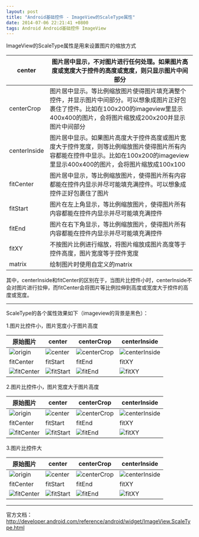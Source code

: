 ```yaml
---
layout: post
title: "Android基础控件 - ImageView的ScaleType属性"
date: 2014-07-06 22:21:41 +0800
tags: Android Android基础控件 ImageView
---
```


ImageView的ScaleType属性是用来设置图片的缩放方式


center 			| 图片居中显示，不对图片进行任何处理。如果图片高度或宽度大于控件的高度或宽度，则只显示图片中间部分
---------------	| ------------------------------------------------------------------------------
centerCrop 		| 图片居中显示。等比例缩放图片使得图片填充满整个控件，并显示图片中间部分。可以想象成图片正好包裹住了控件。比如在100x200的imageview里显示400x400的图片，会将图片缩放成200x200并显示图片中间部分
centerInside 	| 图片居中显示。如果图片高度大于控件高度或图片宽度大于控件宽度，则等比例缩放图片使得图片所有内容都能在控件中显示。比如在100x200的imageview里显示400x400的图片，会将图片缩放成100x100
fitCenter 		| 图片居中显示，等比例缩放图片，使得图片所有内容都能在控件内显示并尽可能填充满控件。可以想象成控件正好包裹住了图片
fitStart 		| 图片在左上角显示，等比例缩放图片，使得图片所有内容都能在控件内显示并尽可能填充满控件
fitEnd 			| 图片在右下角显示，等比例缩放图片，使得图片所有内容都能在控件内显示并尽可能填充满控件
fitXY 			| 不按图片比例进行缩放，将图片缩放成图片高度等于控件高度，图片宽度等于控件宽度
matrix 			| 绘制图片时使用自定义的matrix

其中，centerInside和fitCenter的区别在于，当图片比控件小时，centerInside不会对图片进行拉伸，而fitCenter会将图片等比例拉伸到高度或宽度大于控件的高度或宽度。  
***
ScaleType的各个属性效果如下（imageview的背景是黑色）： 

1.图片比控件小，图片宽度小于图片高度  

原始图片 			| center 		| centerCrop | centerInside
---------------	| -------------	| ---------- | ------------
![origin](http://7xjvhq.com1.z0.glb.clouddn.com/origin_80x92.jpg) | ![center](http://7xjvhq.com1.z0.glb.clouddn.com/center_80x92.png) | ![centerCrop](http://7xjvhq.com1.z0.glb.clouddn.com/centerCrop_80x92.png) | ![centerInside](http://7xjvhq.com1.z0.glb.clouddn.com/centerInside_80x92.png)
fitCenter | fitStart | fitEnd | fitXY
![fitCenter](http://7xjvhq.com1.z0.glb.clouddn.com/fitCenter_80x92.png) | ![fitStart](http://7xjvhq.com1.z0.glb.clouddn.com/fitStart_80x92.png) | ![fitEnd](http://7xjvhq.com1.z0.glb.clouddn.com/fitEnd_80x92.png) | ![fitXY](http://7xjvhq.com1.z0.glb.clouddn.com/fitXY_80x92.png)


2.图片比控件小，图片宽度大于图片高度

原始图片 			| center 		| centerCrop | centerInside
---------------	| -------------	| ---------- | ------------
![origin](http://7xjvhq.com1.z0.glb.clouddn.com/origin_105x70.jpg) | ![center](http://7xjvhq.com1.z0.glb.clouddn.com/center_105x70.png) | ![centerCrop](http://7xjvhq.com1.z0.glb.clouddn.com/centerCrop_105x70.png) | ![centerInside](http://7xjvhq.com1.z0.glb.clouddn.com/centerInside_105x70.png)
fitCenter | fitStart | fitEnd | fitXY
![fitCenter](http://7xjvhq.com1.z0.glb.clouddn.com/fitCenter_105x70.png) | ![fitStart](http://7xjvhq.com1.z0.glb.clouddn.com/fitEnd_105x70.png) | ![fitEnd](http://7xjvhq.com1.z0.glb.clouddn.com/fitStart_105x70.png) | ![fitXY](http://7xjvhq.com1.z0.glb.clouddn.com/fitXY_105x70.png)

3.图片比控件大

原始图片 			| center 		| centerCrop | centerInside
---------------	| -------------	| ---------- | ------------
![origin](http://7xjvhq.com1.z0.glb.clouddn.com/origin_320x240.jpg) | ![center](http://7xjvhq.com1.z0.glb.clouddn.com/center_320x240.png) | ![centerCrop](http://7xjvhq.com1.z0.glb.clouddn.com/centerCrop_320x240.png) | ![centerInside](http://7xjvhq.com1.z0.glb.clouddn.com/centerInside_320x240.png)
fitCenter | fitStart | fitEnd | fitXY
![fitCenter](http://7xjvhq.com1.z0.glb.clouddn.com/fitCenter_320x240.png) | ![fitStart](http://7xjvhq.com1.z0.glb.clouddn.com/fitStart_320x240.png) | ![fitEnd](http://7xjvhq.com1.z0.glb.clouddn.com/fitEnd_320x240.png) | ![fitXY](http://7xjvhq.com1.z0.glb.clouddn.com/fitXY_320x240.png)

***
官方文档：
<http://developer.android.com/reference/android/widget/ImageView.ScaleType.html>  